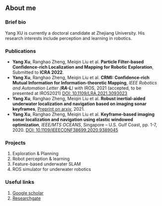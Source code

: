 ## About me

### Brief bio

Yang XU is currently a doctoral candidate at Zhejiang University. His research interests include perception and learning in robotics.

### Publications

- **Yang Xu**, Ranghao Zheng, Meiqin Liu et al. **Particle Filter-based Confidence-rich Localization and Mapping for Robotic Exploration**, Submitted to **ICRA 2022**.
- **Yang Xu**, Ranghao Zheng, Meiqin Liu et al. **CRMI: Confidence-rich Mutual Information for Information-theoretic Mapping**, *IEEE Robotics and Automation Letter (**RA-L**)* with IROS, 2021 (accepted, to be presented at IROS2021) [DOI: 10.1109/LRA.2021.3093023](https://ieeexplore.ieee.org/document/9466474) 
- **Yang Xu**, Ranghao Zheng, Meiqin Liu et al. **Robust inertial-aided underwater localization and navigation based on imaging sonar keyframes**, [Preprint on arxiv](https://arxiv.org/abs/2106.16032), 2021.
- **Yang Xu**, Ranghao Zheng, Meiqin Liu et al. **Keyframe-based imaging sonar localization and navigation using elastic windowed optimization**, *IEEE/MTS OCEANS*, Singapore – U.S. Gulf Coast, pp. 1-7, 2020. [DOI: 10.1109/IEEECONF38699.2020.9389045](https://ieeexplore.ieee.org/document/9389045)
 
### Projects

1. Exploration & Planning
2. Robot perception & learning
3. Feature-based underwater SLAM
4. ROS simulator for underwater robotics

### Useful links

1. [Google scholar](https://scholar.google.com/citations?user=0jlkaLsAAAAJ&hl=zh-CN)
2. [Researchgate](https://www.researchgate.net/profile/Yang-Xu-135)
